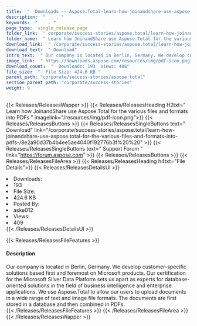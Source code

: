 ```yaml
---
title:  "  Downloads ---Aspose.Total-learn-how-joinandshare-use-aspose.total-for-the-various-files-and-formats-into-pdfs- . " 
description:  "    . " 
keywords:  "    . " 
page_type:  single_release_page
folder_link:  " corporate/success-stories/aspose.total/learn-how-joinandshare-use-aspose.total-for-the-various-files-and-formats-into-pdfs-/"
folder_name:  " Learn how JoinandShare use Aspose.Total for the various files and formats into PDFs "
download_link:  " /corporate/success-stories/aspose.total/learn-how-joinandshare-use-aspose.total-for-the-various-files-and-formats-into-pdfs-/8e2a90d37b4b4ee5ae4040f192776b3f"
download_text:  " Download"
intro_text:  " Our company is located in Berlin, Germany. We develop customer-specific solution..."
image_link:  " https://downloads.aspose.com/resources/img/pdf-icon.png"
download_count:  "  Downloads: 193  Views: 408"
file_size:  "  File Size: 424.6 KB "
parent_path: "corporate/success-stories/aspose.total"
section_parent_path: "corporate/success-stories"
weight: 9 
---
```


{{< Releases/ReleasesWapper >}}
  {{< Releases/ReleasesHeading H2txt=" Learn how JoinandShare use Aspose.Total for the various files and formats into PDFs " imagelink="/resources/img/pdf-icon.png">}}
  {{< Releases/ReleasesButtons >}}
    {{< Releases/ReleasesSingleButtons text=" Download" link="/corporate/success-stories/aspose.total/learn-how-joinandshare-use-aspose.total-for-the-various-files-and-formats-into-pdfs-/8e2a90d37b4b4ee5ae4040f192776b3f%20%20" >}}
    {{< Releases/ReleasesSingleButtons text=" Support Forum " link="https://forum.aspose.com" >}}
  {{< Releases/ReleasesButtons >}}
  {{< Releases/ReleasesFileArea >}}
    {{< Releases/ReleasesHeading h4txt="File Details">}}
    {{< Releases/ReleasesDetailsUl >}}
             <li>Downloads:</li><li>193</li><li>File Size:</li><li>424.6 KB</li><li>Posted By:</li><li>aske012</li><li>Views:</li><li>409</li>
    {{< /Releases/ReleasesDetailsUl >}}

  {{< Releases/ReleasesFileFeatures >}}
      <h4>Description</h4><div class="HTMLDescription">Our company is located in Berlin, Germany. We develop customer-specific solutions based first and foremost on Microsoft products. Our certification for the Microsoft Silver Data Platform sets us apart as experts for database-oriented solutions in the field of business intelligence and enterprise applications. We use Aspose.Total to allow our users to upload documents in a wide range of text and image file formats. The documents are first stored in a database and then combined in PDFs.</div>
  {{< /Releases/ReleasesFileFeatures >}}
 {{< /Releases/ReleasesFileArea >}}
{{< /Releases/ReleasesWapper >}}


